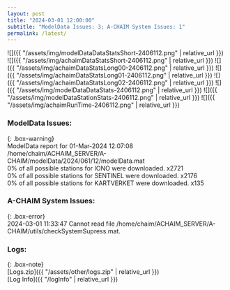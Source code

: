 ```yaml
---
layout: post
title: "2024-03-01 12:00:00"
subtitle: "ModelData Issues: 3; A-CHAIM System Issues: 1"
permalink: /latest/
---
```


![]({{ "/assets/img/modelDataDataStatsShort-2406112.png" | relative_url }})
![]({{ "/assets/img/achaimDataStatsShort-2406112.png" | relative_url }})
![]({{ "/assets/img/achaimDataStatsLong00-2406112.png" | relative_url }})
![]({{ "/assets/img/achaimDataStatsLong01-2406112.png" | relative_url }})
![]({{ "/assets/img/achaimDataStatsLong02-2406112.png" | relative_url }})
![]({{ "/assets/img/modelDataDataStats-2406112.png" | relative_url }})
![]({{ "/assets/img/modelDataStationStats-2406112.png" | relative_url }})
![]({{ "/assets/img/achaimRunTime-2406112.png" | relative_url }})


### ModelData Issues:  
  
{: .box-warning}  
 ModelData report for 01-Mar-2024 12:07:08   
 /home/chaim/ACHAIM_SERVER/A-CHAIM/modelData/2024/061/12/modelData.mat   
 0% of all possible stations for IONO were downloaded. x2721   
 0% of all possible stations for SENTINEL were downloaded. x2176   
 0% of all possible stations for KARTVERKET were downloaded. x135   
  
### A-CHAIM System Issues:  
  
{: .box-error}  
2024-03-01 11:33:47 Cannot read file /home/chaim/ACHAIM_SERVER/A-CHAIM/utils/checkSystemSupress.mat.  

### Logs:  
  
{: .box-note}  
[Logs.zip]({{ "/assets/other/logs.zip" | relative_url }})  
[Log Info]({{ "/logInfo" | relative_url }})  
